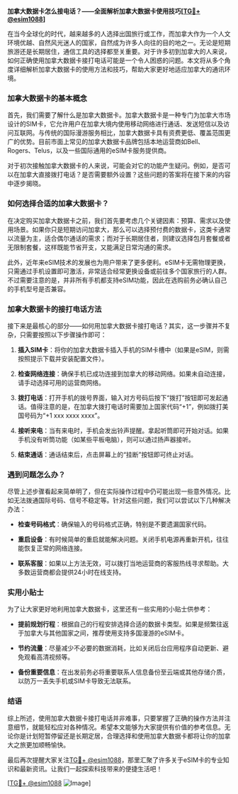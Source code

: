 **加拿大数据卡怎么接电话？——全面解析加拿大数据卡使用技巧[[TG💪+ @esim1088](https://t.me/s/esim1088)]**

在当今全球化的时代，越来越多的人选择出国旅行或工作，而加拿大作为一个人文环境优越、自然风光迷人的国家，自然成为许多人向往的目的地之一。无论是短期旅游还是长期居住，通信工具的选择都至关重要。对于许多初到加拿大的人来说，如何正确使用加拿大数据卡接打电话可能是一个令人困惑的问题。本文将从多个角度详细解析加拿大数据卡的使用方法和技巧，帮助大家更好地适应加拿大的通讯环境。

### 加拿大数据卡的基本概念

首先，我们需要了解什么是加拿大数据卡。加拿大数据卡是一种专门为加拿大市场设计的SIM卡，它允许用户在加拿大境内使用移动网络进行通话、发送短信以及访问互联网。与传统的国际漫游服务相比，加拿大数据卡具有资费更低、覆盖范围更广的优势。目前市面上常见的加拿大数据卡品牌包括本地运营商如Bell、Rogers、Telus，以及一些国际通用的eSIM卡服务提供商。

对于初次接触加拿大数据卡的人来说，可能会对它的功能产生疑问。例如，是否可以在加拿大直接拨打电话？是否需要额外设置？这些问题的答案将在接下来的内容中逐步揭晓。

### 如何选择合适的加拿大数据卡？

在决定购买加拿大数据卡之前，我们首先要考虑几个关键因素：预算、需求以及使用场景。如果你只是短期访问加拿大，那么可以选择预付费的数据卡，这类卡通常以流量为主，适合偶尔通话的需求；而对于长期居住者，则建议选择包月套餐或者无限制套餐，这样既能节省开支，又能满足日常沟通的需求。

此外，近年来eSIM技术的发展也为用户带来了更多便利。eSIM卡无需物理更换，只需通过手机设置即可激活，非常适合经常更换设备或前往多个国家旅行的人群。不过需要注意的是，并非所有手机都支持eSIM功能，因此在选购前务必确认自己的手机型号是否兼容。

### 加拿大数据卡的接打电话方法

接下来是最核心的部分——如何用加拿大数据卡接打电话？其实，这一步骤并不复杂，只需要按照以下步骤操作即可：

1. **插入SIM卡**：将你的加拿大数据卡插入手机的SIM卡槽中（如果是eSIM，则需按照提示下载并安装配置文件）。
   
2. **检查网络连接**：确保手机已成功连接到加拿大的移动网络。如果未自动连接，请手动选择可用的运营商网络。

3. **拨打电话**：打开手机的拨号界面，输入对方号码后按下“拨打”按钮即可发起通话。值得注意的是，在加拿大拨打电话时需要加上国家代码“+1”，例如拨打美国号码为“+1 xxx xxxx xxxx”。

4. **接听来电**：当有来电时，手机会发出铃声提醒。拿起听筒即可开始对话。如果手机没有听筒功能（如某些平板电脑），则可以通过扬声器接听。

5. **结束通话**：通话结束后，点击屏幕上的“挂断”按钮即可终止对话。

### 遇到问题怎么办？

尽管上述步骤看起来简单明了，但在实际操作过程中仍可能出现一些意外情况。比如无法拨通国际号码、信号不稳定等。针对这些问题，我们可以尝试以下几种解决办法：

- **检查号码格式**：确保输入的号码格式正确，特别是不要遗漏国家代码。
  
- **重启设备**：有时候简单的重启就能解决问题。关闭手机电源再重新开机，往往能恢复正常的网络连接。
  
- **联系客服**：如果以上方法无效，可以拨打当地运营商的客服热线寻求帮助。大多数运营商都会提供24小时在线支持。

### 实用小贴士

为了让大家更好地利用加拿大数据卡，这里还有一些实用的小贴士供参考：

- **提前规划行程**：根据自己的行程安排选择合适的数据卡类型。如果是频繁往返于加拿大与其他国家之间，推荐使用支持多国漫游的eSIM卡。
  
- **节约流量**：尽量减少不必要的数据消耗，比如关闭后台应用程序自动更新、避免观看高清视频等。
  
- **备份重要信息**：在出发前务必将重要联系人信息备份至云端或其他存储介质，以防万一丢失手机或SIM卡导致无法联系。

### 结语

综上所述，使用加拿大数据卡接打电话并非难事，只要掌握了正确的操作方法并注意细节，就能轻松应对各种情况。希望本文能够为大家提供有价值的参考信息。无论你是计划短暂停留还是长期定居，合理选择和使用加拿大数据卡都将让你的加拿大之旅更加顺畅愉快。

最后再次提醒大家关注[TG💪+ @esim1088](https://t.me/s/esim1088)，那里汇聚了许多关于eSIM卡的专业知识和最新资讯。让我们一起探索科技带来的便捷生活吧！

[[TG💪+ @esim1088](https://t.me/s/esim1088) ![Image](https://i.postimg.cc/4NQfJmqS/Snipaste-2025-05-13-00-14-12.png)]